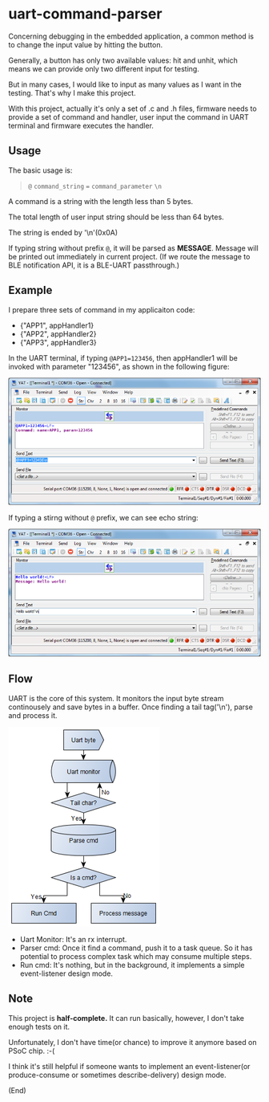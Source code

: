 # uart-command-parser
Concerning debugging in the embedded application, a common method is to change the input value by hitting the button. 

Generally, a button has only two available values: hit and unhit, which means we can provide only two different input for testing.

But in many cases, I would like to input as many values as I want in the testing. That's why I make this project.

With this project, actually it's only a set of .c and .h files, firmware needs to provide a set of command and handler, user input the command in UART terminal and firmware executes the handler.

## Usage

The basic usage is:

> `@` `command_string` `=` `command_parameter` `\n`

A command is a string with the length less than 5 bytes.

The total length of user input string should be less than 64 bytes.

The string is ended by '\n'(0x0A)

If typing string without prefix `@`, it will be parsed as **MESSAGE**. Message will be printed out immediately in current project. (If we route the message to BLE notification API, it is a BLE-UART passthrough.)

## Example

I prepare three sets of command in my applicaiton code:

- {"APP1", appHandler1}
- {"APP2", appHandler2}
- {"APP3", appHandler3} 

In the UART terminal, if typing `@APP1=123456`, then appHandler1 will be invoked with parameter "123456", as shown in the following figure:

![Command parser](./ucmd-cmd_parser.png)

If typing a stirng without `@` prefix, we can see echo string:

![Message echo](./ucmd-message.png)

## Flow

UART is the core of this system. It monitors the input byte stream continousely and save bytes in a buffer. Once finding a tail tag('\n'), parse and process it.

![work flow](./ucmd-flow.png)

- Uart Monitor: It's an rx interrupt.
- Parser cmd: Once it find a command, push it to a task queue. So it has potential to process complex task which may consume multiple steps.
- Run cmd: It's nothing, but in the background, it implements a simple event-listener design mode.

## Note

This project is **half-complete.** It can run basically, however, I don't take enough tests on it.

Unfortunately, I don't have time(or chance) to improve it anymore based on PSoC chip. :-(

I think it's still helpful if someone wants to implement an event-listener(or produce-consume or sometimes describe-delivery) design mode.

(End)